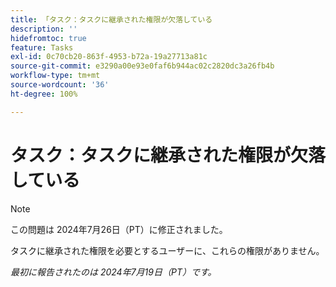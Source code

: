 ```yaml
---
title: 「タスク：タスクに継承された権限が欠落している
description: ''
hidefromtoc: true
feature: Tasks
exl-id: 0c70cb20-863f-4953-b72a-19a27713a81c
source-git-commit: e3290a00e93e0faf6b944ac02c2820dc3a26fb4b
workflow-type: tm+mt
source-wordcount: '36'
ht-degree: 100%

---
```


# タスク：タスクに継承された権限が欠落している

>[!NOTE]
>
>この問題は 2024年7月26日（PT）に修正されました。

タスクに継承された権限を必要とするユーザーに、これらの権限がありません。

_最初に報告されたのは 2024年7月19日（PT）です。_
